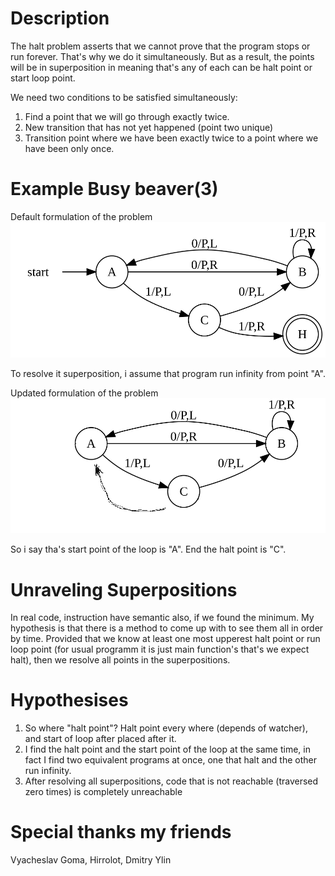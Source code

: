 # Description 
The halt problem asserts that we cannot prove that the program stops or run forever. That's why we do it simultaneously. But as a result, the points will be in superposition in meaning that's any of each can be halt point or start loop point.

We need two conditions to be satisfied simultaneously:
1. Find a point that we will go through exactly twice. 
2. New transition that has not yet happened (point two unique)
3. Transition point where we have been exactly twice to a point where we have been only once.

# Example Busy beaver(3)

Default formulation of the problem 
![](./BB3.png "Default implementation 3-state busy beaver")

To resolve it superposition, i assume that program run infinity from point "A". 

Updated formulation of the problem
![](./BB3U.png "Updated implementation 3-state busy beaver")

So i say tha's start point of the loop is "A". 
End the halt point is "C".

# Unraveling Superpositions
In real code, instruction have semantic also, if we found the minimum. My hypothesis is that there is a method to come up with to see them all in order by time. Provided that we know at least one most upperest halt point or run loop point (for usual programm it is just main function's that's we expect halt), then we resolve all points in the superpositions.

# Hypothesises
1. So where "halt point"? Halt point every where (depends of watcher), and start of loop after placed after it.
2. I find the halt point and the start point of the loop at the same time, in fact I find two equivalent programs at once, one that halt and the other run infinity.
3. After resolving all superpositions, code that is not reachable (traversed zero times) is completely unreachable

# Special thanks my friends
Vyacheslav Goma, Hirrolot, Dmitry Ylin
